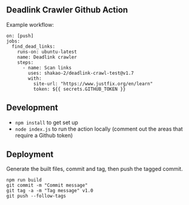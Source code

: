 ## Deadlink Crawler Github Action

Example workflow:

```
on: [push]
jobs:
  find_dead_links:
    runs-on: ubuntu-latest
    name: Deadlink crawler
    steps:
      - name: Scan links
        uses: shakao-2/deadlink-crawl-test@v1.7
        with:
          site-url: "https://www.justfix.org/en/learn"
          token: ${{ secrets.GITHUB_TOKEN }}
```

## Development

- `npm install` to get set up
- `node index.js` to run the action locally (comment out the areas that require a Github token)

## Deployment

Generate the built files, commit and tag, then push the tagged commit.

```
npm run build
git commit -m "Commit message"
git tag -a -m "Tag message" v1.0
git push --follow-tags
```